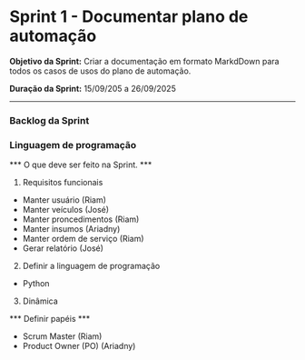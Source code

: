 # Sprint 1 - Documentar plano de automação

**Objetivo da Sprint:** Criar a documentação em formato MarkdDown para todos os casos de usos do plano de automação. 

**Duração da Sprint:** 15/09/205 a 26/09/2025

---

### Backlog da Sprint
### Linguagem de programação



*** O que deve ser feito na Sprint. ***
1. Requisitos funcionais
  * Manter usuário (Riam)
  * Manter veículos (José)
  * Manter proncedimentos (Riam)
  * Manter insumos (Ariadny)
  * Manter ordem de serviço (Riam)
  * Gerar relatório (José)

2. Definir a linguagem de programação
  * Python
3. Dinâmica

*** Definir papéis ***
* Scrum Master (Riam)
* Product Owner (PO) (Ariadny)